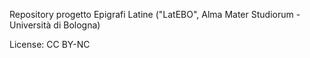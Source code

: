 Repository progetto Epigrafi Latine ("LatEBO", Alma Mater Studiorum - Università di Bologna)

License: CC BY-NC
